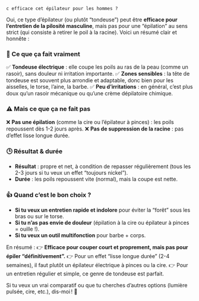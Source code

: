 ```basic
c efficace cet épilateur pour les hommes ?
```

Oui, ce type d’épilateur (ou plutôt “tondeuse”) peut être **efficace pour l’entretien de la pilosité masculine**, mais pas pour une “épilation” au sens strict (qui consiste à retirer le poil à la racine). Voici un résumé clair et honnête :

### 🔎 Ce que ça fait vraiment

✅ **Tondeuse électrique** : elle coupe les poils au ras de la peau (comme un rasoir), sans douleur ni irritation importante.
 ✅ **Zones sensibles** : la tête de tondeuse est souvent plus arrondie et adaptable, donc bien pour les aisselles, le torse, l’aine, la barbe.
 ✅ **Peu d’irritations** : en général, c’est plus doux qu’un rasoir mécanique ou qu’une crème dépilatoire chimique.

### ⚠️ Mais ce que ça ne fait pas

❌ **Pas une épilation** (comme la cire ou l’épilateur à pinces) : les poils repoussent dès 1-2 jours après.
 ❌ **Pas de suppression de la racine** : pas d’effet lisse longue durée.

### 🕒 Résultat & durée

- **Résultat** : propre et net, à condition de repasser régulièrement (tous les 2-3 jours si tu veux un effet “toujours nickel”).
- **Durée** : les poils repoussent vite (normal), mais la coupe est nette.

### 👍 Quand c’est le bon choix ?

- **Si tu veux un entretien rapide et indolore** pour éviter la “forêt” sous les bras ou sur le torse.
- **Si tu n’as pas envie de douleur** (épilation à la cire ou épilateur à pinces = ouille !).
- **Si tu veux un outil multifonction** pour barbe + corps.

En résumé :
 👉 **Efficace pour couper court et proprement, mais pas pour épiler “définitivement”.**
 👉 Pour un effet “lisse longue durée” (2-4 semaines), il faut plutôt un épilateur électrique à pinces ou la cire.
 👉 Pour un entretien régulier et simple, ce genre de tondeuse est parfait.

Si tu veux un vrai comparatif ou que tu cherches d’autres options (lumière pulsée, cire, etc.), dis-moi ! 🚀
